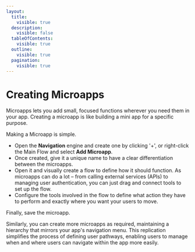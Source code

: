 ```yaml
---
layout:
  title:
    visible: true
  description:
    visible: false
  tableOfContents:
    visible: true
  outline:
    visible: true
  pagination:
    visible: true
---
```


# Creating Microapps

Microapps lets you add small, focused functions wherever you need them in your app. Creating a microapp is like building a mini app for a specific purpose.

Making a Microapp is simple.&#x20;

* Open the **Navigation** engine and create one by clicking '+', or right-click the Main Flow and select **Add Microapp**.&#x20;
* Once created, give it a unique name to have a clear differentiation between the microapps.
* Open it and visually create a flow to define how it should function. As microapps can do a lot – from calling external services (APIs) to managing user authentication, you can just drag and connect tools to set up the flow.
* Configure the tools involved in the flow to define what action they have to perform and exactly where you want your users to move.

Finally, save the microapp.

Similarly, you can create more microapps as required, maintaining a hierarchy that mirrors your app's navigation menu. This replication simplifies the process of defining user pathways, enabling users to manage when and where users can navigate within the app more easily.

